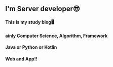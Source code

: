 ## I'm Server developer😎
#### This is my study blog🖥
#### ainly Computer Science, Algorithm, Framework
#### Java or Python or Kotlin
#### Web and App!!
